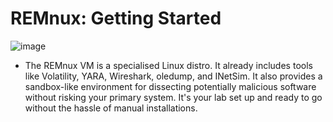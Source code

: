 # REMnux: Getting Started

![image](https://github.com/user-attachments/assets/48ad083e-ae98-4ce6-ac6c-2ace8c7ce828)

- The REMnux VM is a specialised Linux distro. It already includes tools like Volatility, YARA, Wireshark, oledump, and INetSim. It also provides a sandbox-like environment for dissecting potentially malicious software without risking your primary system. It's your lab set up and ready to go without the hassle of manual installations.



